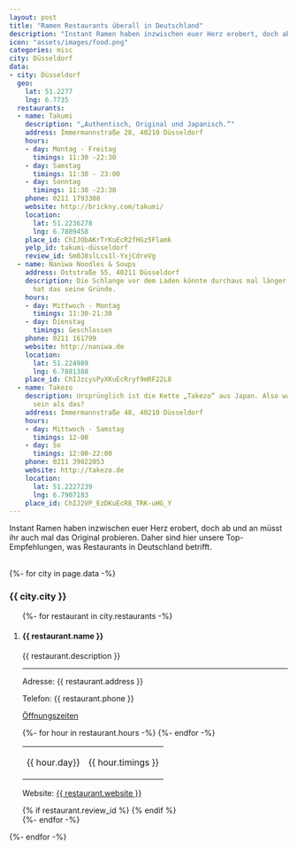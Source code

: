 ```yaml
---
layout: post
title: "Ramen Restaurants überall in Deutschland"
description: "Instant Ramen haben inzwischen euer Herz erobert, doch ab und an müsst ihr auch mal das Original probieren. Daher sind hier unsere Top-Empfehlungen, was Restaurants in Deutschland betrifft."
icon: "assets/images/food.png"
categories: misc
city: Düsseldorf
data:
- city: Düsseldorf
  geo:
    lat: 51.2277
    lng: 6.7735
  restaurants:
  - name: Takumi
    description: "„Authentisch, Original und Japanisch.“"
    address: Immermannstraße 28, 40210 Düsseldorf
    hours:
    - day: Montag - Freitag
      timings: 11:30 -22:30
    - day: Samstag
      timings: 11:30 - 23:00
    - day: Sonntag
      timings: 11:30 -23:30
    phone: 0211 1793308
    website: http://brickny.com/takumi/
    location:
      lat: 51.2236278
      lng: 6.7889458
    place_id: ChIJObAKrTrKuEcR2fHGz5Flamk
    yelp_id: takumi-düsseldorf
    review_id: Sm0J8slLcs1l-YxjCdreVg
  - name: Naniwa Noodles & Soups
    address: Oststraße 55, 40211 Düsseldorf
    description: Die Schlange vor dem Laden könnte durchaus mal länger sein, allerdings
      hat das seine Gründe.
    hours:
    - day: Mittwoch - Montag
      timings: 11:30-21:30
    - day: Dienstag
      timings: Geschlossen
    phone: 0211 161799
    website: http://naniwa.de
    location:
      lat: 51.224989
      lng: 6.7881388
    place_id: ChIJzcysPyXKuEcRryf9mRF22L8
  - name: Takezo
    description: Ursprünglich ist die Kette „Takezo“ aus Japan. Also was könnte authentischer
      sein als das?
    address: Immermannstraße 48, 40210 Düsseldorf
    hours:
    - day: Mittwoch - Samstag
      timings: 12-00
    - day: So
      timings: 12:00-22:00
    phone: 0211 39022053
    website: http://takezo.de
    location:
      lat: 51.2227239
      lng: 6.7907183
    place_id: ChIJ2VP_EzDKuEcR8_TRK-uHG_Y
---
```

<p class="post_subtitle">Instant Ramen haben inzwischen euer Herz erobert, doch ab und an müsst ihr auch mal das Original probieren. Daher sind hier unsere Top-Empfehlungen, was Restaurants in Deutschland betrifft.</p>
<br />
<div id="outer_container">
<div id="restaurants">
   {%- for city in page.data -%}
  <h3>{{ city.city }}</h3>
  <ol>
    {%- for restaurant in city.restaurants -%}
      <li>
        <div class="restaurant_entry">
        <h4>{{ restaurant.name }}</h4>
        <p class="restaurant_description">{{ restaurant.description }}</p>
        <hr />
        <p class="restaurant_address">Adresse: {{ restaurant.address }}</p>
        <p>Telefon: {{ restaurant.phone }}</p>
        <p class="restaurant_hours"><u>Öffnungszeiten</u></p>
        <table class="hours">
        {%- for hour in restaurant.hours -%}
          <tr><td><p>{{ hour.day}}</p></td><td><p>{{ hour.timings }}</p></td></tr>
        {%- endfor -%}
        </table>
        <p class="restaurant_web">Website: <a href="{{ restaurant.website }}">{{ restaurant.website }}</a></p>
        </div>
        {% if restaurant.review_id %}
        <span class="yelp-review" data-review-id="{{restaurant.review_id}}" data-hostname="www.yelp.de"></span>   
        {% endif %}   
     </li>
    {%- endfor -%}
  </ol>
  {%- endfor -%}
 </div>
</div>
